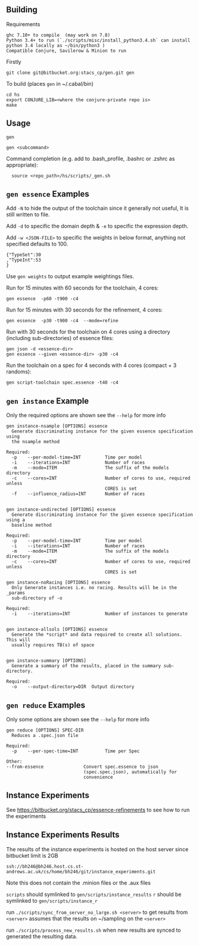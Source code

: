 Building
--------

Requirements

	ghc 7.10+ to compile  (may work on 7.8)
	Python 3.4+ to run (`./scripts/misc/install_python3.4.sh` can install python 3.4 locally as ~/bin/python3 )
	Compatible Conjure, Savilerow & Minion to run


Firstly

	git clone git@bitbucket.org:stacs_cp/gen.git gen

To build (places `gen` in ~/.cabal/bin)

	cd hs
	export CONJURE_LIB=<where the conjure-private repo is>
	make


Usage
-----

	gen

	gen <subcommand>

Command completion (e.g. add to .bash_profile, .bashrc or .zshrc as appropriate):

	  source <repo_path>/hs/scripts/_gen.sh


`gen essence` Examples
--------

Add `-N` to hide the output of the toolchain since it generally not useful, It is still written to file.

Add `-d` to specific the domain depth & `-e` to specific the expression depth.

Add `-w <JSON-FILE>` to specific the weights in below format, anything not specified defaults to 100.

	{"TypeSet":30
	,"TypeInt":53
    }

Use `gen weights` to output example weightings files.


Run for 15 minutes with 60 seconds for the toolchain, 4 cores:

	gen essence  -p60 -t900 -c4

Run for 15 minutes with 30 seconds for the refinement, 4 cores:

	gen essence  -p30 -t900 -c4  --mode=refine

Run with 30 seconds for the toolchain on 4 cores using a directory (including sub-directories) of essence files:

	gen json -d <essence-dir>
	gen essence --given <essence-dir> -p30 -c4


Run the toolchain on a spec for 4 seconds with 4 cores (compact + 3 randoms):

	gen script-toolchain spec.essence -t40 -c4


`gen instance` Example
----------------------

Only the required options are shown see the `--help` for more info

    gen instance-nsample [OPTIONS] essence
      Generate discriminating instance for the given essence specification using
      the nsample method

    Required:
      -p    --per-model-time=INT         Time per model
      -i    --iterations=INT             Number of races
      -m    --mode=ITEM                  The suffix of the models directory
      -c    --cores=INT                  Number of cores to use, required unless
                                         CORES is set
      -f    --influence_radius=INT       Number of races


    gen instance-undirected [OPTIONS] essence
      Generate discriminating instance for the given essence specification using a
      baseline method

    Required:
      -p    --per-model-time=INT         Time per model
      -i    --iterations=INT             Number of races
      -m    --mode=ITEM                  The suffix of the models directory
      -c    --cores=INT                  Number of cores to use, required unless
                                         CORES is set

    gen instance-noRacing [OPTIONS] essence
      Only Generate instances i.e. no racing. Results will be in the _params
      sub-directory of -o

    Required:
      -i    --iterations=INT             Number of instances to generate


    gen instance-allsols [OPTIONS] essence
      Generate the *script* and data required to create all solutions. This will
      usually requires TB(s) of space


    gen instance-summary [OPTIONS]
      Generate a summary of the results, placed in the summary sub-directory.

    Required:
      -o    --output-directory=DIR  Output directory

`gen reduce` Examples
-------------------

Only some options are shown see the `--help` for more info

    gen reduce [OPTIONS] SPEC-DIR
      Reduces a .spec.json file

    Required:
      -p    --per-spec-time=INT          Time per Spec

    Other:
    --from-essence               Convert spec.essence to json
                                 (spec.spec.json), automatically for
                                 convenience



Instance Experiments
--------------------

See https://bitbucket.org/stacs_cp/essence-refinements to see how to run the experiments



Instance Experiments Results
----------------------------

The results of the instance experiments is hosted on the host server since bitbucket limit is 2GB

    ssh://bh246@bh246.host.cs.st-andrews.ac.uk/cs/home/bh246/git/instance_experiments.git


Note this does not contain the .minion files or the .aux files


`scripts` should symlinked to `gen/scripts/instance_results`
`r` should be  symlinked to `gen/scripts/instance_r`


run `./scripts/sync_from_server_no_large.sh <server>` to get results from `<server>`
    assumes that the results on  ~/sampling on the `<server>`

run `./scripts/process_new_results.sh` when new results are synced to generated the resulting data.



